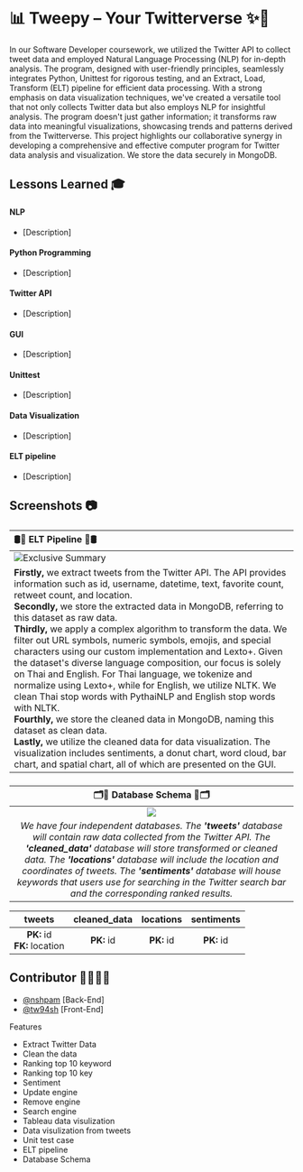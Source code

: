 # 📊 Tweepy – Your Twitterverse ✨📲

In our Software Developer coursework, we utilized the Twitter API to collect tweet data and employed Natural Language Processing (NLP) for in-depth analysis. The program, designed with user-friendly principles, seamlessly integrates Python, Unittest for rigorous testing, and an Extract, Load, Transform (ELT) pipeline for efficient data processing. With a strong emphasis on data visualization techniques, we've created a versatile tool that not only collects Twitter data but also employs NLP for insightful analysis. The program doesn't just gather information; it transforms raw data into meaningful visualizations, showcasing trends and patterns derived from the Twitterverse. This project highlights our collaborative synergy in developing a comprehensive and effective computer program for Twitter data analysis and visualization. We store the data securely in MongoDB.

## Lessons Learned 🎓 

#### NLP
- [Description]

#### Python Programming
- [Description]

#### Twitter API
- [Description]

#### GUI
- [Description]

#### Unittest
- [Description]

#### Data Visualization
- [Description]

#### ELT pipeline
- [Description]

## Screenshots 📷

### 
| **🛢️🔗 ELT Pipeline 🔗🛢️** |
|:---| 
| ![Exclusive Summary](https://github.com/nshpam/Tweepy/assets/97942535/5eb17cf8-64fd-432e-b80e-204c3b4959e5) |
|**Firstly,** we extract tweets from the Twitter API. The API provides information such as id, username, datetime, text, favorite count, retweet count, and location.<br>**Secondly,** we store the extracted data in MongoDB, referring to this dataset as raw data.<br>**Thirdly,** we apply a complex algorithm to transform the data. We filter out URL symbols, numeric symbols, emojis, and special characters using our custom implementation and Lexto+. Given the dataset's diverse language composition, our focus is solely on Thai and English. For Thai language, we tokenize and normalize using Lexto+, while for English, we utilize NLTK. We clean Thai stop words with PythaiNLP and English stop words with NLTK.<br>**Fourthly,** we store the cleaned data in MongoDB, naming this dataset as clean data.<br>**Lastly,** we utilize the cleaned data for data visualization. The visualization includes sentiments, a donut chart, word cloud, bar chart, and spatial chart, all of which are presented on the GUI.|

### 
| **🗂️💽 Database Schema 💽🗂️** |
|:--:| 
| ![](https://github.com/nshpam/Tweepy/assets/97942535/e8189a5d-6c9c-49d9-b71c-8321f7402025) |
|_We have four independent databases. The **'tweets'** database will contain raw data collected from the Twitter API. The **'cleaned_data'** database will store transformed or cleaned data. The **'locations'** database will include the location and coordinates of tweets. The **'sentiments'** database will house keywords that users use for searching in the Twitter search bar and the corresponding ranked results._|

| tweets      | cleaned_data | locations |  sentiments    |
|  :----:         |    :----:   |    :----:   |          :----:  |
| **PK:** id<br>**FK:** location      | **PK:** id       | **PK:** id   |**PK:** id |

## Contributor 👩‍💻👨‍💻
- [@nshpam](https://github.com/nshpam) [Back-End]
- [@tw94sh](https://github.com/tw94sh) [Front-End]

Features
- Extract Twitter Data
- Clean the data
- Ranking top 10 keyword
- Ranking top 10 key
- Sentiment
- Update engine
- Remove engine
- Search engine
- Tableau data visulization
- Data visulization from tweets
- Unit test case
- ELT pipeline
- Database Schema
